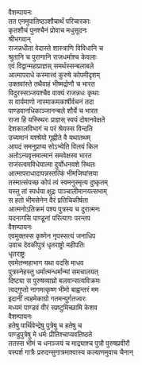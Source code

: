 वैशम्पायनः  
तत एनमुपातिष्ठञ्शौचार्थं परिचारकाः  
कृतशौचं पुनश्चैनं प्रोवाच मधुसूदनः  
श्रीभगवान्  
राजन्नधीता वेदास्ते शास्त्राणि विविधानि च  
श्रुतानि च पुराणानि राजधर्माश्च केवलाः  
एवं विद्वान्महाप्राज्ञस् समर्थस्सन्बलाबले  
आत्मापराधे कस्मात्त्वं कुरुषे कोपमीदृशम्  
उक्तवांस्ते तथैवाहं भीष्मद्रोणौ च भारत  
विदुरस्सञ्जयश्चैव वाक्यं राजन्नधः कृथाः  
स वार्यमाणो नास्माकमकार्षीर्वचनं तदा  
पाण्डवानधिकाञ्जानन्बले शौर्ये च भारत  
राजा हि यस्स्थिरः प्राज्ञस् स्वयं दोषानवेक्षते  
देशकालविभागं च परं श्रेयस्स विन्दति  
उच्यमानं यश्श्रेयो गृह्णीते वै यथातथम्  
आपदं समनुप्राप्य सोऽभ्येति विलयं किल  
अतोऽन्यवृत्तमात्मानं समवेक्षस्व भारत  
राजंस्त्वमविधेयात्मा दुर्योधनवशे स्थितः  
आत्मापराधादापन्नस्तत्किं भीमजिघांसया  
तस्मात्संयच्छ कोपं त्वं स्वमनुस्मृत्य दुष्कृतम्  
यस्तु तां स्पर्धया क्षुद्रः पाञ्चालीमानयत्सभाम्  
स हतो भीमसेनेन वैरं प्रतिचिकीर्षता  
आत्मनोऽतिक्रमं पश्य पुत्रस्य च दुरात्मनः  
यदनागसि पाण्डूनां परित्यागः परन्तप  
वैशम्पायनः  
एवमुक्तस्स कृष्णेन नृपस्सत्यं जनाधिप  
उवाच देवकीपुत्रं धृतराष्ट्रो महीपतिः  
धृतराष्ट्रः  
एवमेतन्महाभाग यथा वदसि माधव  
पुत्रस्नेहस्तु धर्मात्मन्धर्मान्मां समचालयत्  
दिष्ट्या स पुरुषव्याघ्रो बलवान्सत्यविक्रमः  
त्वद्गुप्तो नागमत्कृष्ण भीमो बाह्वन्तरं मम  
इदानीं त्वहमेकाग्रो गतमन्युर्गतज्वरः  
मध्यमं पाण्डवं वीरं स्प्रष्टुमिच्छामि केशव  
वैशम्पायनः  
हतेषु पार्थिवेन्द्रेषु पुत्रेषु च हतेषु च  
पाण्डुपुत्रेषु मे धर्मः प्रीतिश्चाप्यवतिष्ठते  
ततस्स भीमं च धनञ्जयं च माद्र्याश्च पुत्रौ पुरुषप्रवीरौ  
पस्पर्श गात्रैः प्ररुदन्सुगात्रमाश्वास्य कल्याणमुवाच चैनान्  
